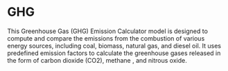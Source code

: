 # GHG
This Greenhouse Gas (GHG) Emission Calculator model is designed to compute and compare the emissions from the combustion of various energy sources, including coal, biomass, natural gas, and diesel oil. It uses predefined emission factors to calculate the greenhouse gases released in the form of carbon dioxide (CO2), methane , and nitrous oxide.

